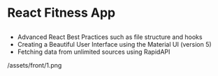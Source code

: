 # React Fitness App

## 
- Advanced React Best Practices such as file structure and hooks
- Creating a Beautiful User Interface using the Material UI (version 5)
- Fetching data from unlimited sources using RapidAPI

/assets/front/1.png
